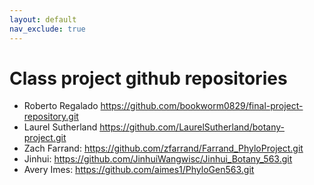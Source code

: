 ```yaml
---
layout: default
nav_exclude: true
---
```


# Class project github repositories
* Roberto Regalado https://github.com/bookworm0829/final-project-repository.git
* Laurel Sutherland https://github.com/LaurelSutherland/botany-project.git
* Zach Farrand: https://github.com/zfarrand/Farrand_PhyloProject.git
* Jinhui: https://github.com/JinhuiWangwisc/Jinhui_Botany_563.git
* Avery Imes: https://github.com/aimes1/PhyloGen563.git

